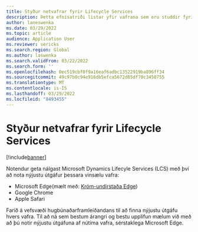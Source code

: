 ```yaml
---
title: Styður netvafrar fyrir Lifecycle Services
description: Þetta efnisatriði listar yfir vafrana sem eru studdir fyrir Lifecyle Services.
author: laneswenka
ms.date: 03/29/2022
ms.topic: article
audience: Application User
ms.reviewer: sericks
ms.search.region: Global
ms.author: laswenka
ms.search.validFrom: 03/22/2022
ms.search.form: ''
ms.openlocfilehash: 0ec519cbf0f9a16eaf6adbc13522919ba896ff34
ms.sourcegitcommit: 49c97b0c94e916db5efca5672d85df70c3450755
ms.translationtype: MT
ms.contentlocale: is-IS
ms.lasthandoff: 03/29/2022
ms.locfileid: "8493455"
---
```

# <a name="supported-web-browsers-for-lifecycle-services"></a>Styður netvafrar fyrir Lifecycle Services 

[!include[banner](../includes/banner.md)]

Notendur geta nálgast Microsoft Dynamics Lifecyle Services (LCS) með því að nota nýjustu útgáfur þessara vinsælu vafra: 

- Microsoft Edge(mælt með: [Króm-undirstaða Edge](https://support.microsoft.com/microsoft-edge/download-the-new-microsoft-edge-based-on-chromium-0f4a3dd7-55df-60f5-739f-00010dba52cf))
- Google Chrome
- Apple Safari

Farið á vefsvæði hugbúnaðarframleiðandans til að finna nýjustu útgáfu hvers vafra. Til að ná sem bestum árangri og bestu upplifun mælum við með að þú notir nýjustu útgáfuna af nútíma vafra, sérstaklega Microsoft Edge. 

